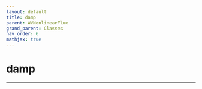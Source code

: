 ```yaml
---
layout: default
title: damp
parent: WVNonlinearFlux
grand_parent: Classes
nav_order: 6
mathjax: true
---
```


#  damp




---

